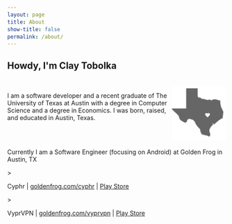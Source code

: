 ```yaml
---
layout: page
title: About
show-title: false
permalink: /about/
---
```


Howdy, I'm Clay Tobolka
----------

<br>

<img src="/img/heartOfTexas.png" align="right" height="125" width="125">

<p>I am a software developer and a recent graduate of The University of Texas at Austin with a degree in Computer Science and a degree in Economics. I was born, raised, and educated in Austin, Texas.
</p>

<br>
<br>

<p>Currently I am a Software Engineer (focusing on Android) at Golden Frog in Austin, TX</p>
> <p>Cyphr | <a href="http://www.goldenfrog.com/cyphr">goldenfrog.com/cyphr</a> | <a href="https://play.google.com/store/apps/details?id=com.goldenfrog.cyphr">Play Store</a></p>
> <p>VyprVPN | <a href="http://www.goldenfrog.com/vyprvpn">goldenfrog.com/vyprvpn</a> | <a href="https://play.google.com/store/apps/details?id=com.goldenfrog.vyprvpn.app">Play Store</a></p>


